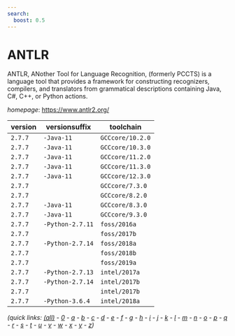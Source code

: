 ```yaml
---
search:
  boost: 0.5
---
```

# ANTLR

ANTLR, ANother Tool for Language Recognition, (formerly PCCTS)  is a language tool that provides a framework for constructing recognizers,  compilers, and translators from grammatical descriptions containing  Java, C#, C++, or Python actions.

*homepage*: <https://www.antlr2.org/>

version | versionsuffix | toolchain
--------|---------------|----------
``2.7.7`` | ``-Java-11`` | ``GCCcore/10.2.0``
``2.7.7`` | ``-Java-11`` | ``GCCcore/10.3.0``
``2.7.7`` | ``-Java-11`` | ``GCCcore/11.2.0``
``2.7.7`` | ``-Java-11`` | ``GCCcore/11.3.0``
``2.7.7`` | ``-Java-11`` | ``GCCcore/12.3.0``
``2.7.7`` |  | ``GCCcore/7.3.0``
``2.7.7`` |  | ``GCCcore/8.2.0``
``2.7.7`` | ``-Java-11`` | ``GCCcore/8.3.0``
``2.7.7`` | ``-Java-11`` | ``GCCcore/9.3.0``
``2.7.7`` | ``-Python-2.7.11`` | ``foss/2016a``
``2.7.7`` |  | ``foss/2017b``
``2.7.7`` | ``-Python-2.7.14`` | ``foss/2018a``
``2.7.7`` |  | ``foss/2018b``
``2.7.7`` |  | ``foss/2019a``
``2.7.7`` | ``-Python-2.7.13`` | ``intel/2017a``
``2.7.7`` | ``-Python-2.7.14`` | ``intel/2017b``
``2.7.7`` |  | ``intel/2017b``
``2.7.7`` | ``-Python-3.6.4`` | ``intel/2018a``


*(quick links: [(all)](../index.md) - [0](../0/index.md) - [a](../a/index.md) - [b](../b/index.md) - [c](../c/index.md) - [d](../d/index.md) - [e](../e/index.md) - [f](../f/index.md) - [g](../g/index.md) - [h](../h/index.md) - [i](../i/index.md) - [j](../j/index.md) - [k](../k/index.md) - [l](../l/index.md) - [m](../m/index.md) - [n](../n/index.md) - [o](../o/index.md) - [p](../p/index.md) - [q](../q/index.md) - [r](../r/index.md) - [s](../s/index.md) - [t](../t/index.md) - [u](../u/index.md) - [v](../v/index.md) - [w](../w/index.md) - [x](../x/index.md) - [y](../y/index.md) - [z](../z/index.md))*

